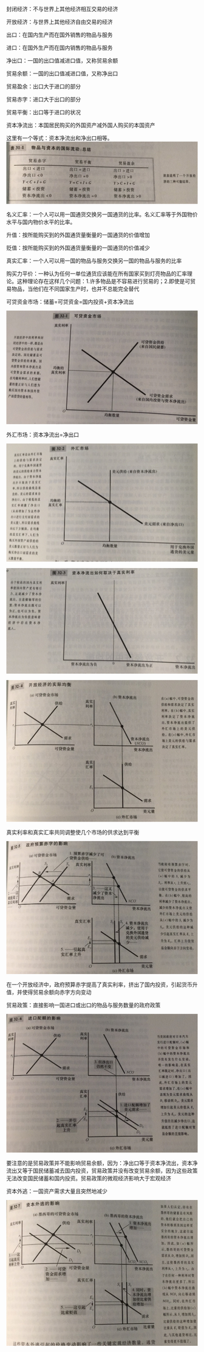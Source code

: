 封闭经济：不与世界上其他经济相互交易的经济

开放经济：与世界上其他经济自由交易的经济

出口：在国内生产而在国外销售的物品与服务

进口：在国外生产而在国内销售的物品与服务

净出口：一国的出口值减进口值，又称贸易余额

贸易余额：一国的出口值减进口值，又称净出口

贸易盈余：出口大于进口的部分

贸易赤字：进口大于出口的部分

贸易平衡：出口等于进口的状况

资本净流出：本国居民购买的外国资产减外国人购买的本国资产

这里有一个等式：资本净流出和净出口相等。![WechatIMG4](./WechatIMG4.jpeg)

名义汇率：一个人可以用一国通货交换另一国通货的比率。名义汇率等于外国物价水平与国内物价水平的比率。

升值：按所能购买到的外国通货量衡量的一国通货的价值增加

贬值：按所能购买到的外国通货量衡量的一国通货的价值减少

真实汇率：一个人可以用一国的物品与服务交换另一国的物品与服务的比率

购买力平价：一种认为任何一单位通货应该能在所有国家买到灯亮物品的汇率理论。这种理论存在这样几个问题：1.许多物品是不容易进行贸易的；2.即使是可贸易物品，当他们在不同国家生产时，也并不总能完全替代

可贷资金市场：储蓄=可贷资金=国内投资+资本净流出

![WechatIMG5](./WechatIMG5.jpeg)

外汇市场：资本净流出=净出口

![WechatIMG6](./WechatIMG6.jpeg)

![WechatIMG7](./WechatIMG7.jpeg)

![WechatIMG8](./WechatIMG8.jpeg)

真实利率和真实汇率共同调整使几个市场的供求达到平衡

![WechatIMG9](./WechatIMG9.jpeg)

在一个开放经济中，政府预算赤字提高了真实利率，挤出了国内投资，引起货币升值，并使得贸易余额向赤字方向变动

贸易政策：直接影响一国进口或出口的物品与服务数量的政府政策

![WechatIMG10](./WechatIMG10.jpeg)

要注意的是贸易政策并不能影响贸易余额，因为：净出口等于资本净流出，资本净流出又等于国民储蓄减去国内投资，贸易政策并没有改变贸易余额，因为这些政策无法改变国民储蓄和国内投资。贸易政策的微观经济影响大于宏观经济

资本外逃：一国资产需求大量且突然地减少

![WechatIMG11](./WechatIMG11.jpeg)

